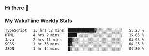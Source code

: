 ### Hi there 👋

<!--
**royschrauwen/royschrauwen** is a ✨ _special_ ✨ repository because its `README.md` (this file) appears on your GitHub profile.

Here are some ideas to get you started:

- 🔭 I’m currently working on ...
- 🌱 I’m currently learning ...
- 👯 I’m looking to collaborate on ...
- 🤔 I’m looking for help with ...
- 💬 Ask me about ...
- 📫 How to reach me: ...
- 😄 Pronouns: ...
- ⚡ Fun fact: ...
-->


### My WakaTime Weekly Stats
<!--START_SECTION:waka-->

```txt
TypeScript   13 hrs 12 mins  ████████████▓░░░░░░░░░░░░   51.23 %
HTML         4 hrs 2 mins    ████░░░░░░░░░░░░░░░░░░░░░   15.65 %
Java         2 hrs 18 mins   ██▒░░░░░░░░░░░░░░░░░░░░░░   08.95 %
SCSS         1 hr 36 mins    █▓░░░░░░░░░░░░░░░░░░░░░░░   06.25 %
JSON         1 hr 14 mins    █▒░░░░░░░░░░░░░░░░░░░░░░░   04.80 %
```

<!--END_SECTION:waka-->
